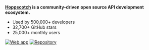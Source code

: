 **[Hoppscotch](https://hoppscotch.io) is a community-driven open source API development ecosystem.**

- Used by 500,000+ developers
- 32,700+ GitHub stars
- 25,000+ monthly users

[![Web app](https://img.shields.io/badge/Web%20App%20➔-2da44e)](https://hoppscotch.io) [![Repository](https://img.shields.io/badge/Repository-555?logo=github)](https://github.com/hoppscotch/hoppscotch)

<!--
[<img src="https://repobeats.axiom.co/api/embed/2717e9b3e49b7cd655477e9bdab97dea3c1d4b1a.svg" align="center" width="100%">](https://hoppscotch.io)
-->
